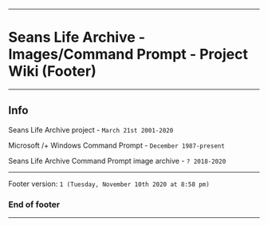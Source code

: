 
***

# Seans Life Archive - Images/Command Prompt - Project Wiki (Footer)

***

## Info

Seans Life Archive project - `March 21st 2001-2020`

Microsoft /+ Windows Command Prompt - `December 1987-present`

Seans Life Archive Command Prompt image archive - `? 2018-2020`

***

Footer version: `1 (Tuesday, November 10th 2020 at 8:58 pm)`

### End of footer

***
